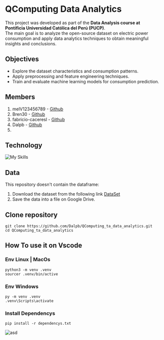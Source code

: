 # QComputing Data Analytics

This project was developed as part of the **Data Analysis course at Pontificia Universidad Católica del Perú (PUCP)**.  
The main goal is to analyze the open-source dataset on electric power consumption and apply data analytics techniques to obtain meaningful insights and conclusions.  

## Objectives
- Explore the dataset characteristics and consumption patterns.
- Apply preprocessing and feature engineering techniques.  
- Train and evaluate machine learning models for consumption prediction.   

## Members
1. melV123456789 - [Github](https://github.com/melV123456789)
2. Bren30 - [Github](https://github.com/Bren30)
3. fabricio-caceresl - [Github](https://github.com/fabricio-caceresl)
4. Dalpb - [Github](https://github.com/Dalpb)
5. 

## Technology

![My Skills](https://go-skill-icons.vercel.app/api/icons?i=py,googlecolab,vscode,numpy,pandas,matplotlib)

## Data
This repository doesn't contain the dataframe:
1. Download the dataset from the following link 
[DataSet](https://data.mendeley.com/datasets/pmycgb2bt7/1)
2. Save the data into a file on Google Drive.

## Clone repository
```
git clone https://github.com/Dalpb/QComputing_ta_data_analytics.git
cd QComputing_ta_data_analytics
```
## How To use it on Vscode

### Env Linux | MacOs
```
python3 -m venv .venv
sourcer .venv/bin/active
```
### Env Windows
```
py -m venv .venv
.venv\Scripts\activate
```

### Install Dependencys
```
pip install -r dependencys.txt
```


![asd](https://www.google.com/imgres?imgurl=https%3A%2F%2Fcreeyse.wordpress.com%2Fwp-content%2Fuploads%2F2014%2F08%2Fmanita1.png&tbnid=ZYnoDuqI9iOQLM&vet=10CAIQxiAoAGoXChMIsJHzuJWxjwMVAAAAAB0AAAAAEAc..i&imgrefurl=https%3A%2F%2Fcreeyse.wordpress.com%2Fnuestros-servicios%2Fmanita%2F&docid=qz0rtMMrIQhjqM&w=2337&h=2426&itg=1&q=4%20letras&client=firefox-b-d&ved=0CAIQxiAoAGoXChMIsJHzuJWxjwMVAAAAAB0AAAAAEAc)